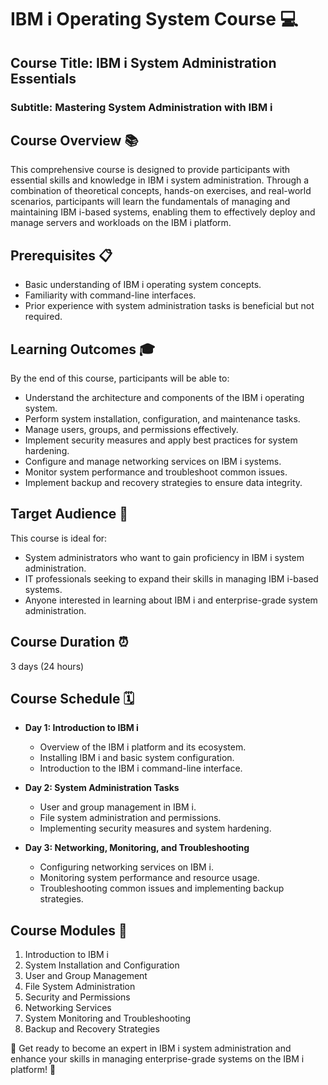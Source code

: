 # IBM i Operating System Course 💻

## Course Title: IBM i System Administration Essentials
### Subtitle: Mastering System Administration with IBM i

## Course Overview 📚
This comprehensive course is designed to provide participants with essential skills and knowledge in IBM i system administration. Through a combination of theoretical concepts, hands-on exercises, and real-world scenarios, participants will learn the fundamentals of managing and maintaining IBM i-based systems, enabling them to effectively deploy and manage servers and workloads on the IBM i platform.

## Prerequisites 📋
- Basic understanding of IBM i operating system concepts.
- Familiarity with command-line interfaces.
- Prior experience with system administration tasks is beneficial but not required.

## Learning Outcomes 🎓
By the end of this course, participants will be able to:
- Understand the architecture and components of the IBM i operating system.
- Perform system installation, configuration, and maintenance tasks.
- Manage users, groups, and permissions effectively.
- Implement security measures and apply best practices for system hardening.
- Configure and manage networking services on IBM i systems.
- Monitor system performance and troubleshoot common issues.
- Implement backup and recovery strategies to ensure data integrity.

## Target Audience 🎯
This course is ideal for:
- System administrators who want to gain proficiency in IBM i system administration.
- IT professionals seeking to expand their skills in managing IBM i-based systems.
- Anyone interested in learning about IBM i and enterprise-grade system administration.

## Course Duration ⏰
3 days (24 hours)

## Course Schedule 🗓️
- **Day 1: Introduction to IBM i**
  - Overview of the IBM i platform and its ecosystem.
  - Installing IBM i and basic system configuration.
  - Introduction to the IBM i command-line interface.

- **Day 2: System Administration Tasks**
  - User and group management in IBM i.
  - File system administration and permissions.
  - Implementing security measures and system hardening.

- **Day 3: Networking, Monitoring, and Troubleshooting**
  - Configuring networking services on IBM i.
  - Monitoring system performance and resource usage.
  - Troubleshooting common issues and implementing backup strategies.

## Course Modules 📑
1. Introduction to IBM i
2. System Installation and Configuration
3. User and Group Management
4. File System Administration
5. Security and Permissions
6. Networking Services
7. System Monitoring and Troubleshooting
8. Backup and Recovery Strategies

🚀 Get ready to become an expert in IBM i system administration and enhance your skills in managing enterprise-grade systems on the IBM i platform! 🚀
